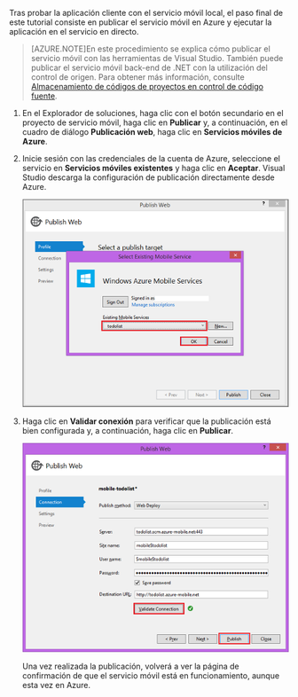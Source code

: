 

Tras probar la aplicación cliente con el servicio móvil local, el paso final de este tutorial consiste en publicar el servicio móvil en Azure y ejecutar la aplicación en el servicio en directo.

>[AZURE.NOTE]En este procedimiento se explica cómo publicar el servicio móvil con las herramientas de Visual Studio. También puede publicar el servicio móvil back-end de .NET con la utilización del control de origen. Para obtener más información, consulte [Almacenamiento de códigos de proyectos en control de código fuente](../articles/mobile-services/mobile-services-dotnet-backend-store-code-source-control.md).

1. En el Explorador de soluciones, haga clic con el botón secundario en el proyecto de servicio móvil, haga clic en **Publicar** y, a continuación, en el cuadro de diálogo **Publicación web**, haga clic en **Servicios móviles de Azure**.

2. Inicie sesión con las credenciales de la cuenta de Azure, seleccione el servicio en **Servicios móviles existentes** y haga clic en **Aceptar**. Visual Studio descarga la configuración de publicación directamente desde Azure.

	![](./media/mobile-services-dotnet-backend-publish-service/mobile-quickstart-publish-select-service.png)

3. Haga clic en **Validar conexión** para verificar que la publicación está bien configurada y, a continuación, haga clic en **Publicar**.

	![](./media/mobile-services-dotnet-backend-publish-service/mobile-quickstart-publish-2.png)

	Una vez realizada la publicación, volverá a ver la página de confirmación de que el servicio móvil está en funcionamiento, aunque esta vez en Azure.

<!--HONumber=54-->